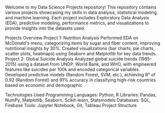 Welcome to my Data Science Projects repository! This repository contains various projects showcasing my skills in data analysis, statistical modeling, and machine learning. Each project includes Exploratory Data Analysis (EDA), predictive modeling, performance metrics, and visualizations to provide insights into the datasets used.


Projects Overview
Project 1: Nutrition Analysis
Performed EDA on McDonald's menu, categorizing items by sugar and fiber content, improving nutritional insights by 30%.
Created visualizations (bar charts, pie charts, scatter plots, heatmaps) using Seaborn and Matplotlib for key data trends.
Project 2: Global Suicide Analysis
Analyzed global suicide trends (1985-2015) using a dataset from UNDP, World Bank, and WHO, with engineered features like suicides per 100k and encoded categorical variables.
Developed predictive models (Random Forest, SVM, etc.), achieving R² of 0.92 (Random Forest) and 91% accuracy in classifying high-risk countries based on economic and demographic

Technologies Used
Programming Languages: Python, R
Libraries: Pandas, NumPy, Matplotlib, Seaborn, Scikit-learn, Statsmodels
Databases: SQL, Firebase
Tools: Jupyter Notebook, Git, Tableau
Project Structure
